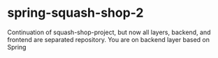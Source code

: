 # spring-squash-shop-2
Continuation of squash-shop-project, but now all layers, backend, and frontend are separated repository.
You are on backend layer based on Spring
